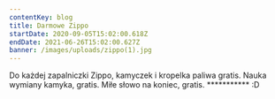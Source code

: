 ```yaml
---
contentKey: blog
title: Darmowe Zippo
startDate: 2020-09-05T15:02:00.618Z
endDate: 2021-06-26T15:02:00.627Z
banner: /images/uploads/zippo(1).jpg
---
```

Do każdej zapalniczki Zippo, kamyczek i kropelka paliwa gratis. Nauka wymiany kamyka, gratis. Miłe słowo na koniec, gratis. \*\*\*\*\*\*\*\*\*\** :D
